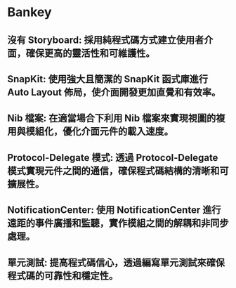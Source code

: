 # Bankey
## 沒有 Storyboard: 採用純程式碼方式建立使用者介面，確保更高的靈活性和可維護性。
## SnapKit: 使用強大且簡潔的 SnapKit 函式庫進行 Auto Layout 佈局，使介面開發更加直覺和有效率。
## Nib 檔案: 在適當場合下利用 Nib 檔案來實現視圖的複用與模組化，優化介面元件的載入速度。
## Protocol-Delegate 模式: 透過 Protocol-Delegate 模式實現元件之間的通信，確保程式碼結構的清晰和可擴展性。
## NotificationCenter: 使用 NotificationCenter 進行遠距的事件廣播和監聽，實作模組之間的解耦和非同步處理。
## 單元測試: 提高程式碼信心，透過編寫單元測試來確保程式碼的可靠性和穩定性。
